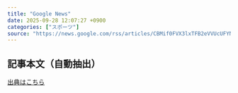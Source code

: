 ```yaml
---
title: "Google News"
date: 2025-09-28 12:07:27 +0900
categories: ["スポーツ"]
source: "https://news.google.com/rss/articles/CBMif0FVX3lxTFB2eVVUcUFYNHJVR1Y3SWhyWk9pbEItd3NJek1LY0tILTRZM3RQbXRvSjlXSjViQ3lzdDFCb2xxcW9JUkNfQU5nWFB1dWNVcWZFUmY4ZUs5WEdrR19GbVJKc3dlaTRTMXRGNkg1UlY4ZU5fQU9SLXJ2RWd3a29SV1U?oc=5"
---
```


## 記事本文（自動抽出）
<body class="y0K44d EA71Tc" id="readabilityBody"></body>

[出典はこちら](https://news.google.com/rss/articles/CBMif0FVX3lxTFB2eVVUcUFYNHJVR1Y3SWhyWk9pbEItd3NJek1LY0tILTRZM3RQbXRvSjlXSjViQ3lzdDFCb2xxcW9JUkNfQU5nWFB1dWNVcWZFUmY4ZUs5WEdrR19GbVJKc3dlaTRTMXRGNkg1UlY4ZU5fQU9SLXJ2RWd3a29SV1U?oc=5)
